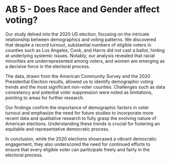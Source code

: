 # AB 5 - Does Race and Gender affect voting? 

Our study delved into the 2020 US election, focusing on the intricate relationship between demographics and voting patterns. We discovered that despite a record turnout, substantial numbers of eligible voters in counties such as Los Angeles, Cook, and Harris did not cast a ballot, hinting at underlying systemic issues. Notably, our analysis revealed that racial minorities are underrepresented among voters, and women are emerging as a decisive force in the electoral process.

The data, drawn from the American Community Survey and the 2020 Presidential Election results, allowed us to identify demographic voting trends and the most significant non-voter counties. Challenges such as data consistency and potential voter suppression were noted as limitations, pointing to areas for further research. 

Our findings confirm the importance of demographic factors in voter turnout and emphasize the need for future studies to incorporate more recent data and qualitative research to fully grasp the evolving nature of American elections. Understanding these trends is crucial for fostering an equitable and representative democratic process.

In conclusion, while the 2020 elections showcased a vibrant democratic engagement, they also underscored the need for continued efforts to ensure that every eligible voter can participate freely and fairly in the electoral process.


